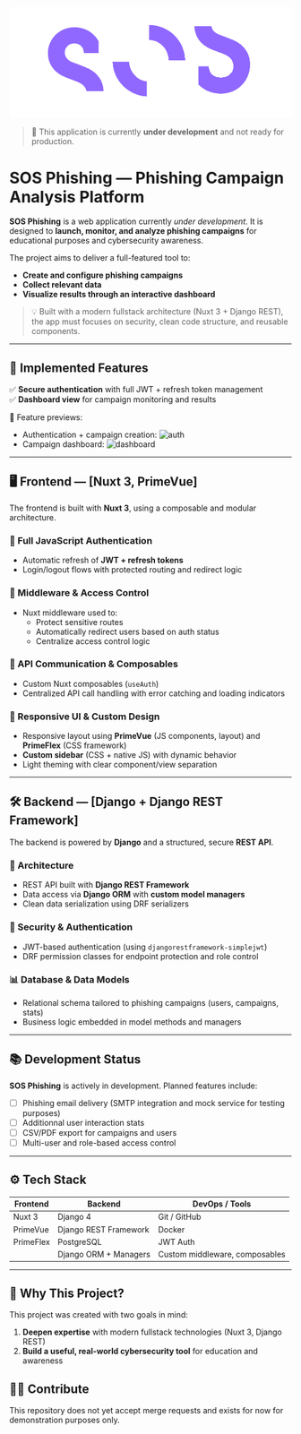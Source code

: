 ![SOS_logo](./frontend/public/img/sos_logo_magenta.png)

> 🚧 This application is currently **under development** and not ready for production.

# SOS Phishing — Phishing Campaign Analysis Platform

**SOS Phishing** is a web application currently *under development*. It is designed to **launch, monitor, and analyze phishing campaigns** for educational purposes and cybersecurity awareness.

The project aims to deliver a full-featured tool to:
- **Create and configure phishing campaigns**
- **Collect relevant data**
- **Visualize results through an interactive dashboard**

> 💡 Built with a modern fullstack architecture (Nuxt 3 + Django REST), the app must focuses on security, clean code structure, and reusable components.

---

## 🚀 Implemented Features

✅ **Secure authentication** with full JWT + refresh token management  
✅ **Dashboard view** for campaign monitoring and results

🎥 Feature previews:
- Authentication + campaign creation: ![auth](./doc/IMG/auth_and_create_campaign.gif)  
- Campaign dashboard: ![dashboard](./doc/IMG/dashboard_view.gif)

---

## 🖥️ Frontend — [Nuxt 3, PrimeVue]

The frontend is built with **Nuxt 3**, using a composable and modular architecture.

### 🔐 Full JavaScript Authentication
- Automatic refresh of **JWT + refresh tokens**
- Login/logout flows with protected routing and redirect logic

### 🔄 Middleware & Access Control
- Nuxt middleware used to:
  - Protect sensitive routes
  - Automatically redirect users based on auth status
  - Centralize access control logic

### 🧩 API Communication & Composables
- Custom Nuxt composables (`useAuth`)
- Centralized API call handling with error catching and loading indicators

### 📱 Responsive UI & Custom Design
- Responsive layout using **PrimeVue** (JS components, layout) and **PrimeFlex** (CSS framework)
- **Custom sidebar** (CSS + native JS) with dynamic behavior
- Light theming with clear component/view separation

---

## 🛠️ Backend — [Django + Django REST Framework]

The backend is powered by **Django** and a structured, secure **REST API**.

### 🧱 Architecture
- REST API built with **Django REST Framework**
- Data access via **Django ORM** with **custom model managers**
- Clean data serialization using DRF serializers

### 🔐 Security & Authentication
- JWT-based authentication (using `djangorestframework-simplejwt`)
- DRF permission classes for endpoint protection and role control

### 📊 Database & Data Models
- Relational schema tailored to phishing campaigns (users, campaigns, stats)
- Business logic embedded in model methods and managers

---

## 📚 Development Status

**SOS Phishing** is actively in development. Planned features include:

- [ ] Phishing email delivery (SMTP integration and mock service for testing purposes)
- [ ] Additionnal user interaction stats
- [ ] CSV/PDF export for campaigns and users
- [ ] Multi-user and role-based access control

---

## ⚙️ Tech Stack

| Frontend             | Backend              | DevOps / Tools              |
|----------------------|----------------------|-----------------------------|
| Nuxt 3               | Django 4             | Git / GitHub                |
| PrimeVue             | Django REST Framework| Docker                      |
| PrimeFlex            | PostgreSQL           | JWT Auth                    |
|                      | Django ORM + Managers| Custom middleware, composables |

---

## 💬 Why This Project?

This project was created with two goals in mind:

1. **Deepen expertise** with modern fullstack technologies (Nuxt 3, Django REST)
2. **Build a useful, real-world cybersecurity tool** for education and awareness

## 🧑‍🔬 Contribute

This repository does not yet accept merge requests and exists for now for demonstration purposes only.
